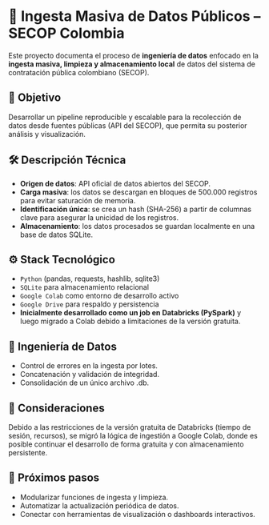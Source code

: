 # 🚛 Ingesta Masiva de Datos Públicos – SECOP Colombia

Este proyecto documenta el proceso de **ingeniería de datos** enfocado en la **ingesta masiva, limpieza y almacenamiento local** de datos del sistema de contratación pública colombiano (SECOP).

## 🎯 Objetivo

Desarrollar un pipeline reproducible y escalable para la recolección de datos desde fuentes públicas (API del SECOP), que permita su posterior análisis y visualización.

## 🛠️ Descripción Técnica

- **Origen de datos**: API oficial de datos abiertos del SECOP.
- **Carga masiva**: los datos se descargan en bloques de 500.000 registros para evitar saturación de memoria.
- **Identificación única**: se crea un hash (SHA-256) a partir de columnas clave para asegurar la unicidad de los registros.
- **Almacenamiento**: los datos procesados se guardan localmente en una base de datos SQLite.

## ⚙️ Stack Tecnológico

- `Python` (pandas, requests, hashlib, sqlite3)
- `SQLite` para almacenamiento relacional
- `Google Colab` como entorno de desarrollo activo
- `Google Drive` para respaldo y persistencia
- **Inicialmente desarrollado como un job en Databricks (PySpark)** y luego migrado a Colab debido a limitaciones de la versión gratuita.

## 🧱 Ingeniería de Datos

- Control de errores en la ingesta por lotes.
- Concatenación y validación de integridad.
- Consolidación de un único archivo .db.


## 🚧 Consideraciones

Debido a las restricciones de la versión gratuita de Databricks (tiempo de sesión, recursos), se migró la lógica de ingestión a Google Colab, donde es posible continuar el desarrollo de forma gratuita y con almacenamiento persistente.

## 📌 Próximos pasos

- Modularizar funciones de ingesta y limpieza.
- Automatizar la actualización periódica de datos.
- Conectar con herramientas de visualización o dashboards interactivos.


